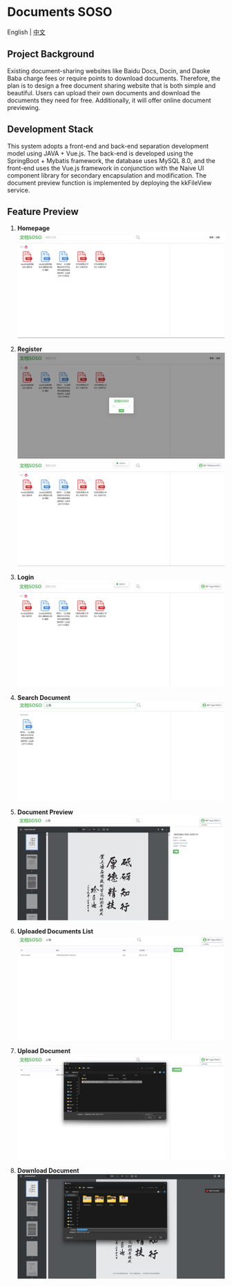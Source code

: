 # Documents SOSO
English | [中文](./README.zh-CN.md)

## Project Background
Existing document-sharing websites like Baidu Docs, Docin, and Daoke Baba charge fees or require points to download documents. Therefore, the plan is to design a free document sharing website that is both simple and beautiful. Users can upload their own documents and download the documents they need for free. Additionally, it will offer online document previewing.

## Development Stack
This system adopts a front-end and back-end separation development model using JAVA + Vue.js. The back-end is developed using the SpringBoot + Mybatis framework, the database uses MySQL 8.0, and the front-end uses the Vue.js framework in conjunction with the Naive UI component library for secondary encapsulation and modification. The document preview function is implemented by deploying the kkFileView service.

## Feature Preview
1. **Homepage**
![Homepage](./assets/1.png)

2. **Register**
![Register - 1](./assets/2-1.png)
![Register - 2](./assets/2-2.png)

3. **Login**
![Login](./assets/3.png)

4. **Search Document**
![Search Document](./assets/4.png)

5. **Document Preview**
![Document Preview](./assets/5.png)

6. **Uploaded Documents List**
![Uploaded Documents List](./assets/6.png)

7. **Upload Document**
![Upload Document](./assets/7.png)

8. **Download Document**
![Download Document](./assets/8.png)